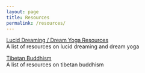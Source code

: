 ```yaml
---
layout: page
title: Resources
permalink: /resources/
---
```


[Lucid Dreaming / Dream Yoga Resources](/dreams)
<br>
A list of resources on lucid dreaming and dream yoga


[Tibetan Buddhism](/tibetanbuddhism)
<br>
A list of resources on tibetan buddhism
